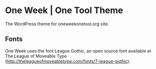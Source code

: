 One Week | One Tool Theme
=========================

The WordPress theme for oneweekonetool.org site. 

Fonts
-----

One Week uses the font League Gothic, an open source font available at The League of Moveable Type (http://theleagueofmoveabletype.com/fonts/7-league-gothic).
